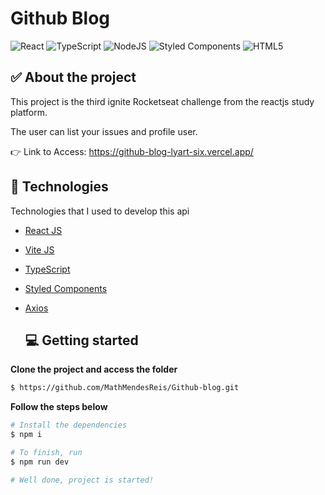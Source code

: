 # Github Blog

![React](https://img.shields.io/badge/react-%2320232a.svg?style=for-the-badge&logo=react&logoColor=%2361DAFB)
![TypeScript](https://img.shields.io/badge/typescript-%23007ACC.svg?style=for-the-badge&logo=typescript&logoColor=white)
![NodeJS](https://img.shields.io/badge/node.js-6DA55F?style=for-the-badge&logo=node.js&logoColor=white)
![Styled Components](https://img.shields.io/badge/styled--components-DB7093?style=for-the-badge&logo=styled-components&logoColor=white)
![HTML5](https://img.shields.io/badge/html5-%23E34F26.svg?style=for-the-badge&logo=html5&logoColor=white)

## ✅ About the project

This project is the third ignite Rocketseat challenge from the reactjs study platform.

The user can list your issues and profile user.

👉 Link to Access: <a href="github-blog-lyart-six.vercel.app">https://github-blog-lyart-six.vercel.app/</a>

## 🚀 Technologies

Technologies that I used to develop this api

- [React JS](https://pt-br.reactjs.org/)
- [Vite JS](https://vitejs.dev/)
- [TypeScript](https://www.typescriptlang.org/)
- [Styled Components](https://styled-components.com/)
- [Axios](https://axios-http.com/)

  ## 💻 Getting started

**Clone the project and access the folder**

```bash
$ https://github.com/MathMendesReis/Github-blog.git
```

**Follow the steps below**

```bash
# Install the dependencies
$ npm i

# To finish, run
$ npm run dev

# Well done, project is started!
```
